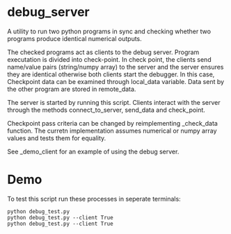 # debug_server
A utility to run two python programs in sync and checking whether two programs produce identical numerical outputs.

The checked programs act as clients to the debug server.
Program executation is divided into check-point. In check point, the clients 
send name/value pairs (string/numpy array) to the server and the server ensures
they are identical otherwise both clients start the debugger. In this case, 
Checkpoint data can be examined through local_data variable. Data sent by the other program
are stored in remote_data.

The server is started by running this script. Clients interact with the server
through the methods connect_to_server, send_data and check_point.

Checkpoint pass criteria can be changed by reimplementing _check_data function.
The curretn implementation assumes numerical or numpy array values and tests
them for equality.

See _demo_client for an example of using the debug server.

# Demo
To test this script run these processes in seperate terminals:
   
```
python debug_test.py 
python debug_test.py --client True
python debug_test.py --client True
```
